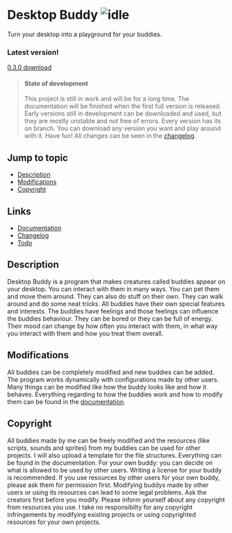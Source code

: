 # Desktop Buddy ![idle](https://github.com/jvietman/pokebuddy/assets/77661493/7f1023e7-1a1e-4747-81e2-d34990eac1d4)
Turn your desktop into a playground for your buddies.

### Latest version!
[0.3.0 download](https://github.com/jvietman/desktop-buddy/tree/0.3.0)

> #### State of development
> This project is still in work and will be for a long time. The documentation will be finished when the first full version is released.
> Early versions still in development can be downloaded and used, but they are mostly unstable and not free of errors.
> Every version has its on branch. You can download any version you want and play around with it. Have fun!
> All changes can be seen in the [changelog](CHANGELOG.md).

## Jump to topic
- [Description](#description)
- [Modifications](#modifications)
- [Copyright](#copyright)

## Links
- [Documentation](DOCUMENTATION.md)
- [Changelog](CHANGELOG.md)
- [Todo](TODO.md)

## <a name="description"></a>Description
Desktop Buddy is a program that makes creatures called buddies appear on your desktop.
You can interact with them in many ways. You can pet them and move them around. They can also do stuff on their own. They can walk around and do some neat tricks. All buddies have their own special features and interests.
The buddies have feelings and those feelings can influence the buddies behaviour. They can be bored or they can be full of energy. Their mood can change by how often you interact with them, in what way you interact with them and how you treat them overall.

## <a name="modifications"></a>Modifications
All buddies can be completely modified and new buddies can be added. The program works dynamically with configurations made by other users. Many things can be modified like how the buddy looks like and how it behaves. Everything regarding to how the buddies work and how to modify them can be found in the [documentation](DOCUMENTATION.md).

## <a name="copyright"></a>Copyright
All buddies made by me can be freely modified and the resources (like scripts, sounds and sprites) from my buddies can be used for other projects. I will also upload a template for the file structures. Everything can be found in the documentation.
For your own buddy: you can decide on what is allowed to be used by other users. Writing a license for your buddy is recommended. If you use resources by other users for your own buddy, please ask them for permission first.
Modifying buddys made by other users or using its resources can lead to some legal problems. Ask the creators first before you modify. Please inform yourself about any copyright from resources you use.
I take no responsibilty for any copyright infringements by modifying existing projects or using copyrighted resources for your own projects.
